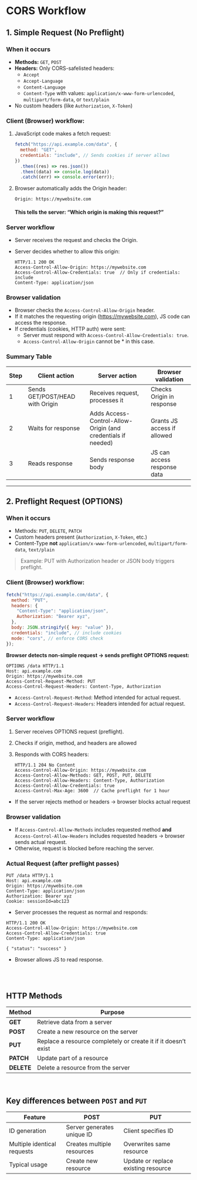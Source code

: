# CORS Workflow

## 1. Simple Request (No Preflight)

### When it occurs

- **Methods:** `GET`, `POST`
- **Headers:** Only CORS-safelisted headers:
  - `Accept`
  - `Accept-Language`
  - `Content-Language`
  - `Content-Type` with values: `application/x-www-form-urlencoded`, `multipart/form-data`, or `text/plain`
- No custom headers (like `Authorization`, `X-Token`)

### Client (Browser) workflow:

1. JavaScript code makes a fetch request:

   ```js
   fetch("https://api.example.com/data", {
     method: "GET",
     credentials: "include", // Sends cookies if server allows
   })
     .then((res) => res.json())
     .then((data) => console.log(data))
     .catch((err) => console.error(err));
   ```

2. Browser automatically adds the Origin header:
   ```
   Origin: https://mywebsite.com
   ```
   #### This tells the server: “Which origin is making this request?”

### Server workflow

- Server receives the request and checks the Origin.
- Server decides whether to allow this origin:

  ```pgsql
  HTTP/1.1 200 OK
  Access-Control-Allow-Origin: https://mywebsite.com
  Access-Control-Allow-Credentials: true  // Only if credentials: include
  Content-Type: application/json
  ```

### Browser validation

- Browser checks the `Access-Control-Allow-Origin` header.
- If it matches the requesting origin (https://mywebsite.com), JS code can access the response.
- If credentials (cookies, HTTP auth) were sent:
  - Server must respond with `Access-Control-Allow-Credentials: true`.
  - `Access-Control-Allow-Origin` cannot be \* in this case.

### Summary Table

| Step | Client action                   | Server action                                                | Browser validation          |
| ---- | ------------------------------- | ------------------------------------------------------------ | --------------------------- |
| 1    | Sends GET/POST/HEAD with Origin | Receives request, processes it                               | Checks Origin in response   |
| 2    | Waits for response              | Adds Access-Control-Allow-Origin (and credentials if needed) | Grants JS access if allowed |
| 3    | Reads response                  | Sends response body                                          | JS can access response data |

---

## 2. Preflight Request (OPTIONS)

### When it occurs

- Methods: `PUT`, `DELETE`, `PATCH`
- Custom headers present (`Authorization`, `X-Token`, etc.)
- Content-Type **not** `application/x-www-form-urlencoded`, `multipart/form-data`, `text/plain`

> Example: PUT with Authorization header or JSON body triggers preflight.

### Client (Browser) workflow:

```js
fetch("https://api.example.com/data", {
  method: "PUT",
  headers: {
    "Content-Type": "application/json",
    Authorization: "Bearer xyz",
  },
  body: JSON.stringify({ key: "value" }),
  credentials: "include", // include cookies
  mode: "cors", // enforce CORS check
});
```

**Browser detects non-simple request → sends preflight OPTIONS request:**

```pgsql
OPTIONS /data HTTP/1.1
Host: api.example.com
Origin: https://mywebsite.com
Access-Control-Request-Method: PUT
Access-Control-Request-Headers: Content-Type, Authorization
```

- `Access-Control-Request-Method`: Method intended for actual request.
- `Access-Control-Request-Headers`: Headers intended for actual request.

### Server workflow

1. Server receives OPTIONS request (preflight).
2. Checks if origin, method, and headers are allowed
3. Responds with CORS headers:

   ```pgsql
   HTTP/1.1 204 No Content
   Access-Control-Allow-Origin: https://mywebsite.com
   Access-Control-Allow-Methods: GET, POST, PUT, DELETE
   Access-Control-Allow-Headers: Content-Type, Authorization
   Access-Control-Allow-Credentials: true
   Access-Control-Max-Age: 3600  // Cache preflight for 1 hour
   ```

- If the server rejects method or headers → browser blocks actual request

### Browser validation

- If `Access-Control-Allow-Methods` includes requested method **and** `Access-Control-Allow-Headers` includes requested headers → browser sends actual request.
- Otherwise, request is blocked before reaching the server.

### Actual Request (after preflight passes)

```pgsql
PUT /data HTTP/1.1
Host: api.example.com
Origin: https://mywebsite.com
Content-Type: application/json
Authorization: Bearer xyz
Cookie: sessionId=abc123
```

- Server processes the request as normal and responds:

```pgsql
HTTP/1.1 200 OK
Access-Control-Allow-Origin: https://mywebsite.com
Access-Control-Allow-Credentials: true
Content-Type: application/json

{ "status": "success" }

```

- Browser allows JS to read response.

<br><br>

## HTTP Methods

| Method     | Purpose                                                        |
| ---------- | -------------------------------------------------------------- |
| **GET**    | Retrieve data from a server                                    |
| **POST**   | Create a new resource on the server                            |
| **PUT**    | Replace a resource completely or create it if it doesn’t exist |
| **PATCH**  | Update part of a resource                                      |
| **DELETE** | Delete a resource from the server                              |

<br>

## Key differences between `POST` and `PUT`

| Feature                     | POST                       | PUT                                 |
| --------------------------- | -------------------------- | ----------------------------------- |
| ID generation               | Server generates unique ID | Client specifies ID                 |
| Multiple identical requests | Creates multiple resources | Overwrites same resource            |
| Typical usage               | Create new resource        | Update or replace existing resource |
